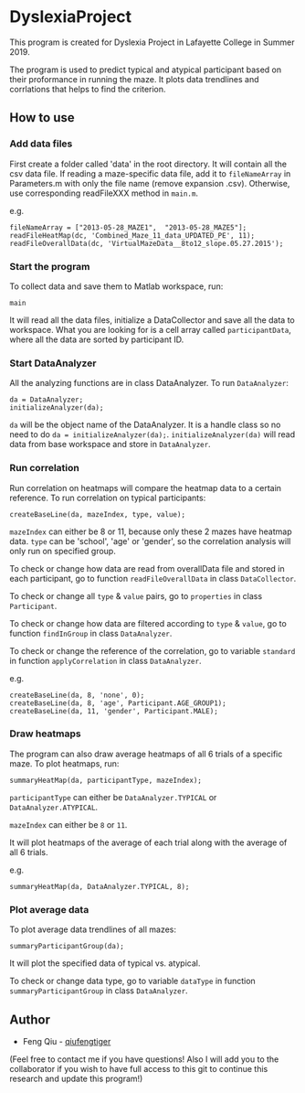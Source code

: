 # DyslexiaProject
This program is created for Dyslexia Project in Lafayette College in Summer 2019.

The program is used to predict typical and atypical participant based on their proformance in running the maze. It plots data trendlines and corrlations that helps to find the criterion.

## How to use
### Add data files
First create a folder called 'data' in the root directory. It will contain all the csv data file. 
If reading a maze-specific data file, add it to `fileNameArray` in Parameters.m with only the file name (remove expansion .csv). Otherwise, use corresponding readFileXXX method in `main.m`. 

e.g.
```
fileNameArray = ["2013-05-28_MAZE1",  "2013-05-28_MAZE5"];
readFileHeatMap(dc, 'Combined_Maze_11_data_UPDATED_PE', 11);
readFileOverallData(dc, 'VirtualMazeData__8to12_slope.05.27.2015');
```

### Start the program
To collect data and save them to Matlab workspace, run:
```
main
```` 
It will read all the data files, initialize a DataCollector and save all the data to workspace. 
What you are looking for is a cell array called `participantData`, where all the data are sorted by participant ID. 

### Start DataAnalyzer
All the analyzing functions are in class DataAnalyzer. To run `DataAnalyzer`:
```
da = DataAnalyzer;
initializeAnalyzer(da);
```
`da` will be the object name of the DataAnalyzer. It is a handle class so no need to do `da = initializeAnalyzer(da);`. 
`initializeAnalyzer(da)` will read data from base workspace and store in `DataAnalyzer`.

### Run correlation
Run correlation on heatmaps will compare the heatmap data to a certain reference. To run correlation on typical participants:
```
createBaseLine(da, mazeIndex, type, value);
```
`mazeIndex` can either be 8 or 11, because only these 2 mazes have heatmap data. `type` can be 'school', 'age' or 'gender', so the correlation analysis will only run on specified group.

To check or change how data are read from overallData file and stored in each participant, 
go to function `readFileOverallData` in class `DataCollector`.

To check or change all `type` & `value` pairs, go to `properties` in class `Participant`.

To check or change how data are filtered according to `type` & `value`, go to function `findInGroup` in class `DataAnalyzer`.

To check or change the reference of the correlation, go to variable `standard` in function `applyCorrelation` in class `DataAnalyzer`. 

e.g.
```
createBaseLine(da, 8, 'none', 0);
createBaseLine(da, 8, 'age', Participant.AGE_GROUP1);
createBaseLine(da, 11, 'gender', Participant.MALE);
```

### Draw heatmaps
The program can also draw average heatmaps of all 6 trials of a specific maze.
To plot heatmaps, run:
```
summaryHeatMap(da, participantType, mazeIndex);
```
`participantType` can either be `DataAnalyzer.TYPICAL` or `DataAnalyzer.ATYPICAL`.

`mazeIndex` can either be `8` or `11`.

It will plot heatmaps of the average of each trial along with the average of all 6 trials.

e.g.
```
summaryHeatMap(da, DataAnalyzer.TYPICAL, 8);
```

### Plot average data
To plot average data trendlines of all mazes:
```
summaryParticipantGroup(da);
```
It will plot the specified data of typical vs. atypical.

To check or change data type, go to variable `dataType` in function `summaryParticipantGroup` in class `DataAnalyzer`.

## Author
* Feng Qiu - [qiufengtiger](https://github.com/qiufengtiger)

(Feel free to contact me if you have questions! Also I will add you to the collaborator if you wish to have full access to this git to continue this research and update this program!)
